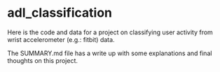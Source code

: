 # adl_classification

Here is the code and data for a project on classifying user activity from wrist accelerometer (e.g.: fitbit) data.

The SUMMARY.md file has a write up with some explanations and final thoughts on this project.